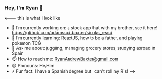 ### Hey, I'm Ryan 👋
<--- this is what I look like

- 🔭 I’m currently working on: a stock app that with my brother, see it here! https://github.com/adamscottbaxter/stonks_react
- 🌱 I’m currently learning: ReactJS, how to be a father, and playing pokemon TCG
- 💬 Ask me about: juggling, managing grocery stores, studying abroad in Spain
- 📫 How to reach me: RyanAndrewBaxter@gmail.com
- 😄 Pronouns: He/Him
- ⚡ Fun fact: I have a Spanish degree but I can't roll my R's!
-->
